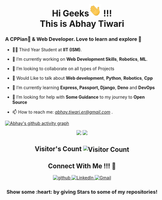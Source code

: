 
<h1 align='center'> Hi Geeks<img src="https://raw.githubusercontent.com/ABSphreak/ABSphreak/master/gifs/Hi.gif"  width="40" height="40"> !!!<br> This is Abhay Tiwari </h1>




### A CPPian🐍 & Web Developer. Love to learn and explore 🚀 
 
- 👨‍💻 Third Year Student at <b>IIT (ISM)</b>.

- 🔭 I’m currently working on <b>Web Development Skills</b>, <b>Robotics</b>, <b>ML</b>.
 
- 👯 I’m looking to collaborate on all types of Projects

- 💬 Would Like to talk about <b>Web development</b>, <b>Python</b>, <b>Robotics</b>, <b>Cpp</b>

- 🌱 I’m currently learning <b>Express, Passport, Django</b>, <b>Deno</b> and <b>DevOps</b>

- 🤔 I’m looking for help with <b>Some Guidance</b> to my journey to <b>Open Source</b>

- 📫 How to reach me: *abhay.tiwari.er@gmail.com* .


[![Abhay's github activity graph](https://activity-graph.herokuapp.com/graph?username=i-m-abbhay&theme=react-dark&hide_border=true&line=66FF00&color=8700FF)](https://github.com/ashutosh00710/github-readme-activity-graph)


<div align="center">
  <img width="48%" src="https://github-readme-stats.vercel.app/api?username=i-m-abbhay&theme=radical&show_icons=true&text_color=8700FF&title_color=66FF00&hide_border=true&icon_color=66FF00" />
 <img width="48%" src="https://github-readme-streak-stats.herokuapp.com?user=i-m-abbhay&theme=onedark_duo&fire=66FF00&border=000000&stroke=66FF00&ring=8700FF&dates=DDDDDD&currStreakNum=66FF00&sideNums=66FF00&currStreakLabel=8700FF&sideLabels=8700FF&background=141321"/>
<!--   <img width="48%" src="https://github-readme-streak-stats.herokuapp.com/?user=i-m-abbhay&theme=radical&show_icons=true" /> -->
</div>

<h2 align="center">Visitor's Count <img align="center" src="https://profile-counter.glitch.me/i-m-abbhay/count.svg" alt="Visitor Count" /></h2>

<h2 align="center">Connect With Me !!! 🤝</h2> 

<p align="center">
<a href="https://github.com/i-m-abbhay" target="_blank">
<img src=https://img.shields.io/badge/github-%2324292e.svg?&style=for-the-badge&logo=github&logoColor=white alt=github style="margin-bottom: 5px;" />
</a>
<a href="https://www.linkedin.com/in/imabbhay/" target="_blank">
<img alt="LinkedIn" src="https://img.shields.io/badge/linkedin%20-%230077B5.svg?&style=for-the-badge&logo=linkedin&logoColor=white"/>
</a>
<a href="mailto:abhay.tiwari.er@gmail.com">
<img alt="Gmail" src="https://img.shields.io/badge/Gmail-D14836?style=for-the-badge&logo=gmail&logoColor=white" />
</a>
</p> 

<h3 align="center">Show some :heart: by giving <b>Stars</b> to some of my repositories! </h3>

